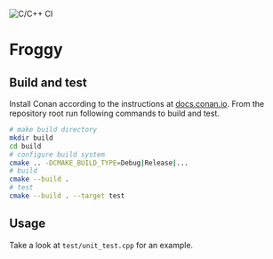 ![C/C++ CI](https://github.com/malikkirchner/froggy/workflows/C/C++%20CI/badge.svg)

# Froggy

## Build and test

Install Conan according to the instructions at [docs.conan.io](https://docs.conan.io/en/latest/installation.html).
From the repository root run following commands to build and test.
```bash
# make build directory
mkdir build
cd build
# configure build system
cmake .. -DCMAKE_BUILD_TYPE=Debug|Release|...
# build
cmake --build .
# test
cmake --build . --target test
```

## Usage

Take a look at `test/unit_test.cpp` for an example.
